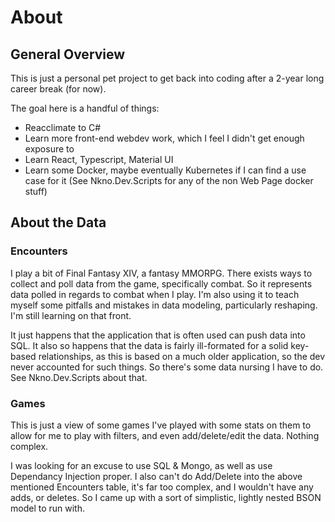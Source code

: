 # About
## General Overview
This is just a personal pet project to get back into coding after a 2-year long career break (for now).

The goal here is a handful of things:
- Reacclimate to C#
- Learn more front-end webdev work, which I feel I didn't get enough exposure to
- Learn React, Typescript, Material UI
- Learn some Docker, maybe eventually Kubernetes if I can find a use case for it (See Nkno.Dev.Scripts for any of the non Web Page docker stuff)

## About the Data
### Encounters
I play a bit of Final Fantasy XIV, a fantasy MMORPG. There exists ways to collect and poll data from the game, specifically combat. So it represents data polled in regards to combat when I play. I'm also using it to teach myself some pitfalls and mistakes in data modeling, particularly reshaping. I'm still learning on that front.

It just happens that the application that is often used can push data into SQL. It also so happens that the data is fairly ill-formated for a solid key-based relationships, as this is based on a much older application, so the dev never accounted for such things. So there's some data nursing I have to do. See Nkno.Dev.Scripts about that.

### Games
This is just a view of some games I've played with some stats on them to allow for me to play with filters, and even add/delete/edit the data. Nothing complex.

I was looking for an excuse to use SQL & Mongo, as well as use Dependancy Injection proper. I also can't do Add/Delete into the above mentioned Encounters table, it's far too complex, and I wouldn't have any adds, or deletes. So I came up with a sort of simplistic, lightly nested BSON model to run with.
